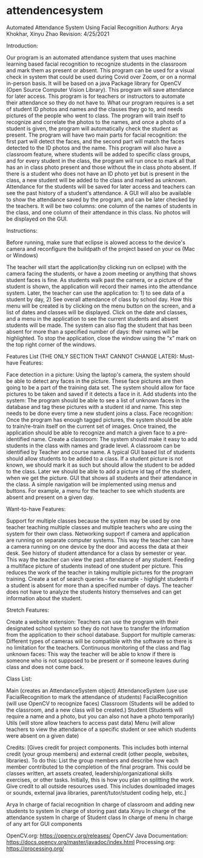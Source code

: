 # attendencesystem

Automated Attendance System Using Facial Recognition
Authors: Arya Khokhar, Xinyu Zhao
Revision: 4/25/2021

Introduction: 

Our program is an automated attendance system that uses machine learning based facial recognition to recognize students in the classroom and mark them as present or absent. This program can be used for a visual check in system that could be used during Covid over Zoom, or on a normal in-person basis. It will be based on a java Package library for OpenCV (Open Source Computer Vision Library). This program will save attendance for later access. This program is for teachers or instructors to automate their attendance so they do not have to.
 What our program requires is a set of student ID photos and names and the classes they go to, and needs pictures of the people who went to class. 
The program will train itself to recognize and correlate the photos to the names, and once a photo of a student is given, the program will automatically check the student as present. The program will have two main parts for facial recognition: the first part will detect the faces, and the second part will match the faces detected to the ID photos and the name. 
This program will also have a classroom feature, where students will be added to specific class groups, and for every student in the class, the program will run once to mark all that has an in class photo present and those without the in class photo absent. If there is a student who does not have an ID photo yet but is present in the class, a new student will be added to the class and marked as unknown. Attendance for the students will be saved for later access and teachers can see the past history of a student's attendance.
A GUI will also be available to show the attendance saved by the program, and can be later checked by the teachers. It will be two columns: one column of the names of students in the class, and one column of their attendance in this class. No photos will be displayed on the GUI. 

Instructions:

Before running, make sure that eclipse is alowed access to the device's camera and reconfigure the buildpath of the project based on your os (Mac or Windows)

The teacher will start the application(by clicking run on eclipse) with the camera facing the students, or have a zoom meeting or anything that shows student faces is fine. As students walk past the camera, or a picture of the student is shown, the application will record their names into the attendance system. Later, the teacher can use the application to: 1) to see data of a student by day, 2) See overall attendance of class by school day. How this menu will be created is by clicking on the menu button on the screen, and a list of dates and classes will be displayed. Click on the date and classes, and a menu in the application to see the current students and absent students will be made. The system can also flag the student that has been absent for more than a specified number of days: their names will be highlighted. To stop the application, close the window using the “x” mark on the top right corner of the windows. 

Features List (THE ONLY SECTION THAT CANNOT CHANGE LATER):
Must-have Features:

Face detection in a picture: Using the laptop's camera, the system should be able to detect any faces in the picture. These face pictures are then going to be a part of the training data set. The system should allow for face pictures to be taken and saved if it detects a face in it.
Add students into the system: The program should be able to see a list of unknown faces in the database and tag these pictures with a student id and name. This step needs to be done every time a new student joins a class.
Face recognition: Once the program has enough tagged pictures, the system should be able to train/re-train itself on the current set of images. Once trained, the application should be able to recognize and match a given face to a pre-identified name. 
Create a classroom: The system should make it easy to add students in the class with names and grade level. A classroom can be identified by Teacher and course name. A typical GUI based list of students should allow students to be added to a class. If a student picture is not known, we should mark it as such but should allow the student to be added to the class. Later we should be able to add a picture id tag of the student, when we get the picture. 
 GUI that shows all students and their attendance in the class. A simple navigation will be implemented using menus and buttons. For example, a menu for the teacher to see which students are absent and present on a given day.

Want-to-have Features:

Support for multiple classes because the system may be used by one teacher teaching multiple classes and multiple teachers who are using the system for their own class.
Networking support if camera and application are running on separate computer systems. This way the teacher can have a camera running on one device by the door and access the data at their desk.
See history of student attendance for a class by semester or year. This way the teacher can view the past attendance of any student.
Feeding a multiface picture of students instead of one student per picture. This reduces the work of the teacher in taking multiple pictures for the program training. 
Create a set of search queries - for example - highlight students if a student is absent for more than a specified number of days. The teacher does not have to analyze the students history themselves and can get information about the student.

Stretch Features:

Create a website extension: Teachers can use the program with their designated school system so they do not have to transfer the information from the application to their school database.
Support for multiple cameras: Different types of cameras will be compatible with the software so there is no limitation for the teachers.
Continuous monitoring of the class and flag unknown faces: This way the teacher will be able to know if there is someone who is not supposed to be present or if someone leaves during class and does not come back. 

Class List:

Main (creates an AttendanceSystem object)
AttendanceSystem (use use FacialRecognition to mark the attendance of students)
FacialRecognition (will use OpenCV to recognize faces)
Classroom (Students will be added to the classroom, and a new class will be created.)
Student (Students will require a name and a photo, but you can also not have a photo temporarily)
Utils (will store allow teachers to access past data)
Menu (will allow teachers to view the attendance of a specific student or see which students were absent on a given date)

Credits:
[Gives credit for project components. This includes both internal credit (your group members) and external credit (other people, websites, libraries). To do this:
List the group members and describe how each member contributed to the completion of the final program. This could be classes written, art assets created, leadership/organizational skills exercises, or other tasks. Initially, this is how you plan on splitting the work.
Give credit to all outside resources used. This includes downloaded images or sounds, external java libraries, parent/tutor/student coding help, etc.]

Arya
In charge of facial recognition
In charge of classroom and adding new students to system
In charge of storing past data
Xinyu
In charge of the attendance system
In charge of Student class
In charge of menu 
In charge of any art for GUI components

OpenCV.org: https://opencv.org/releases/
OpenCV Java Documentation:  https://docs.opencv.org/master/javadoc/index.html
Processing.org: https://processing.org/ 

